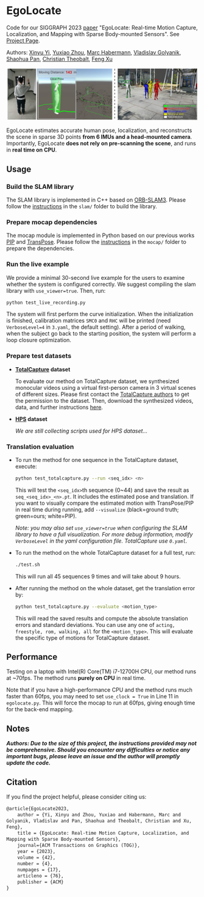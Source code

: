# EgoLocate

Code for our SIGGRAPH 2023 [paper](https://arxiv.org/abs/2305.01599) "EgoLocate: Real-time Motion Capture, Localization, and Mapping with Sparse Body-mounted Sensors". See [Project Page](https://xinyu-yi.github.io/EgoLocate/).

Authors: [Xinyu Yi](https://xinyu-yi.github.io/), [Yuxiao Zhou](https://calciferzh.github.io/), [Marc Habermann](https://people.mpi-inf.mpg.de/~mhaberma/), [Vladislav Golyanik](https://people.mpi-inf.mpg.de/~golyanik/), [Shaohua Pan](https://shaohua-pan.github.io/), [Christian Theobalt](https://people.mpi-inf.mpg.de/~theobalt/), [Feng Xu](http://xufeng.site/)

<!--Affiliations: [Tsinghua University](https://www.tsinghua.edu.cn/), [ETH Zurich](https://ethz.ch/en.html), [Max Planck Institute for Informatics](https://www.mpi-inf.mpg.de/home/)-->

![teaser](pic/teaser.png)

EgoLocate estimates accurate human pose, localization, and reconstructs the scene in sparse 3D points **from 6 IMUs and a head-mounted camera**. Importantly, EgoLocate **does not rely on pre-scanning the scene**, and runs in **real time on CPU**.        

## Usage

### Build the SLAM library

The SLAM library is implemented in C++ based on [ORB-SLAM3](https://github.com/UZ-SLAMLab/ORB_SLAM3). Please follow the [instructions](slam/README.md) in the `slam/` folder to build the library. 

### Prepare mocap dependencies

The mocap module is implemented in Python based on our previous works [PIP](https://xinyu-yi.github.io/PIP/) and [TransPose](https://xinyu-yi.github.io/TransPose/).  Please follow the [instructions](mocap/README.md) in the `mocap/` folder to prepare the dependencies. 

### Run the live example

We provide a minimal 30-second live example for the users to examine whether the system is configured correctly. We suggest compiling the slam library with `use_viewer=true`. Then, run:

```bash
python test_live_recording.py
```

The system will first perform the curve initialization. When the initialization is finished, calibration matrices `SMC0` and `RHC` will be printed (need `VerboseLevel=4` in `3.yaml`, the default setting). After a period of walking, when the subject go back to the starting position, the system will perform a loop closure optimization.

### Prepare test datasets

- **[TotalCapture](https://cvssp.org/data/totalcapture/) dataset**

  To evaluate our method on TotalCapture dataset, we synthesized monocular videos using a virtual first-person camera in 3 virtual scenes of different sizes. Please first contact the [TotalCapture authors](https://cvssp.org/data/totalcapture/#License) to get the permission to the dataset. Then, download the synthesized videos, data, and further instructions [here](https://cloud.tsinghua.edu.cn/d/a8627848e77b45d9a2fb/).

- **[HPS](https://virtualhumans.mpi-inf.mpg.de/hps/download_and_license.html) dataset**

  *We are still collecting scripts used for HPS dataset...*

### Translation evaluation

- To run the method for one sequence in the TotalCapture dataset, execute:

  ```bash
  python test_totalcapture.py --run <seq_idx> <n>
  ```

  This will test the `<seq_idx>`th sequence (0~44) and save the result as `seq_<seq_idx>_<n>.pt`. It includes the estimated pose and translation. If you want to visually compare the estimated motion with TransPose/PIP in real time during running, add `--visualize` (black=ground truth; green=ours; white=PIP).  

  *Note: you may also set `use_viewer=true` when configuring the SLAM library to have a full visualization. For more debug information, modify `VerboseLevel` in the yaml configuration file. TotalCapture use `0.yaml`.*

- To run the method on the whole TotalCapture dataset for a full test, run:

  ```bash
  ./test.sh
  ```

  This will run all 45 sequences 9 times and will take about 9 hours. 

- After running the method on the whole dataset, get the translation error by:

  ```bash
  python test_totalcapture.py --evaluate <motion_type>
  ```

  This will read the saved results and compute the absolute translation errors and standard deviations. You can use any one of `acting, freestyle, rom, walking, all` for the `<motion_type>`. This will evaluate the specific type of motions for TotalCapture dataset.

## Performance

Testing on a laptop with Intel(R) Core(TM) i7-12700H CPU, our method runs at ~70fps. The method runs **purely on CPU** in real time.

Note that if you have a high-performance CPU and the method runs much faster than 60fps, you may need to set `use_clock = True` in Line 11 in `egolocate.py`. This will force the mocap to run at 60fps, giving enough time for the back-end mapping.

## Notes

***Authors: Due to the size of this project, the instructions provided may not be comprehensive. Should you encounter any difficulties or notice any important bugs, please leave an issue and the author will promptly update the code.*** 

## Citation

If you find the project helpful, please consider citing us:

```
@article{EgoLocate2023,
    author = {Yi, Xinyu and Zhou, Yuxiao and Habermann, Marc and Golyanik, Vladislav and Pan, Shaohua and Theobalt, Christian and Xu, Feng},
    title = {EgoLocate: Real-time Motion Capture, Localization, and Mapping with Sparse Body-mounted Sensors},
    journal={ACM Transactions on Graphics (TOG)},
    year = {2023},
    volume = {42},
    number = {4},
    numpages = {17},
    articleno = {76},
    publisher = {ACM}
}
```

